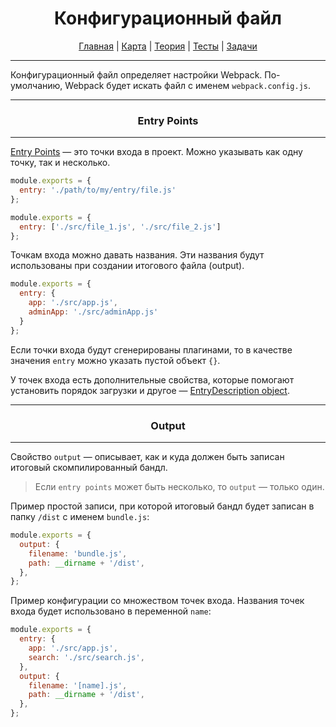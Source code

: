 <div align="center">

# Конфигурационный файл

[Главная](https://github.com/dollaween/junior-roadmap/)
|
[Карта](/roadmap/README.md)
|
[Теория](/theory/README.md)
|
[Тесты](/tests/README.md)
|
[Задачи](/tasks/README.md)

</div>

---

Конфигурационный файл определяет настройки Webpack. По-умолчанию, Webpack будет искать файл с именем `webpack.config.js`.

---

<div align="center">

### Entry Points

</div>

---

[Entry Points](https://webpack.js.org/concepts/entry-points/) — это точки входа в проект. Можно указывать как одну точку, так и несколько.

```js
module.exports = {
  entry: './path/to/my/entry/file.js'
};
```

```js
module.exports = {
  entry: ['./src/file_1.js', './src/file_2.js']
};
```

Точкам входа можно давать названия. Эти названия будут использованы при создании итогового файла (output).

```js
module.exports = {
  entry: {
    app: './src/app.js',
    adminApp: './src/adminApp.js'
  }
};
```

Если точки входа будут сгенерированы плагинами, то в качестве значения `entry` можно указать пустой объект `{}`.

У точек входа есть дополнительные свойства, которые помогают установить порядок загрузки и другое — [EntryDescription object](https://webpack.js.org/concepts/entry-points/#entrydescription-object).

---

<div align="center">

### Output

</div>

---

Свойство `output` — описывает, как и куда должен быть записан итоговый скомпилированный бандл.

> Если `entry points` может быть несколько, то `output` — только один.

Пример простой записи, при которой итоговый бандл будет записан в папку `/dist` с именем `bundle.js`:
```js
module.exports = {
  output: {
    filename: 'bundle.js',
    path: __dirname + '/dist',
  },
};
```

Пример конфигурации со множеством точек входа. Названия точек входа будет использовано в переменной `name`:
```js
module.exports = {
  entry: {
    app: './src/app.js',
    search: './src/search.js',
  },
  output: {
    filename: '[name].js',
    path: __dirname + '/dist',
  },
};
```



